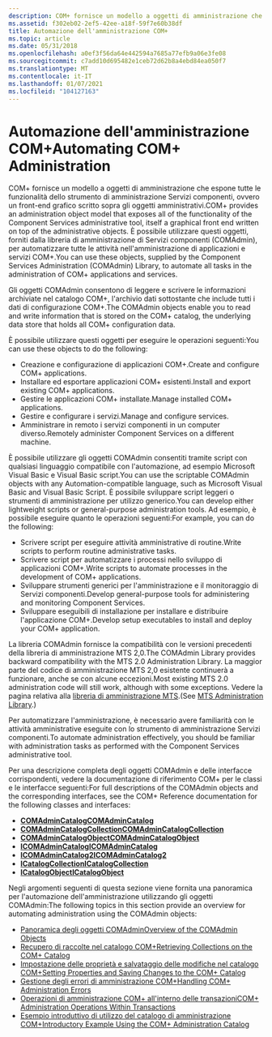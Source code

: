 ```yaml
---
description: COM+ fornisce un modello a oggetti di amministrazione che espone tutte le funzionalità dello strumento di amministrazione Servizi componenti, ovvero un front-end grafico scritto sopra gli oggetti amministrativi.
ms.assetid: f302eb02-2ef5-42ee-a18f-59f7e60b38df
title: Automazione dell'amministrazione COM+
ms.topic: article
ms.date: 05/31/2018
ms.openlocfilehash: a0ef3f56da64e442594a7685a77efb9a06e3fe08
ms.sourcegitcommit: c7add10d695482e1ceb72d62b8a4ebd84ea050f7
ms.translationtype: MT
ms.contentlocale: it-IT
ms.lasthandoff: 01/07/2021
ms.locfileid: "104127163"
---
```

# <a name="automating-com-administration"></a><span data-ttu-id="e9044-103">Automazione dell'amministrazione COM+</span><span class="sxs-lookup"><span data-stu-id="e9044-103">Automating COM+ Administration</span></span>

<span data-ttu-id="e9044-104">COM+ fornisce un modello a oggetti di amministrazione che espone tutte le funzionalità dello strumento di amministrazione Servizi componenti, ovvero un front-end grafico scritto sopra gli oggetti amministrativi.</span><span class="sxs-lookup"><span data-stu-id="e9044-104">COM+ provides an administration object model that exposes all of the functionality of the Component Services administrative tool, itself a graphical front end written on top of the administrative objects.</span></span> <span data-ttu-id="e9044-105">È possibile utilizzare questi oggetti, forniti dalla libreria di amministrazione di Servizi componenti (COMAdmin), per automatizzare tutte le attività nell'amministrazione di applicazioni e servizi COM+.</span><span class="sxs-lookup"><span data-stu-id="e9044-105">You can use these objects, supplied by the Component Services Administration (COMAdmin) Library, to automate all tasks in the administration of COM+ applications and services.</span></span>

<span data-ttu-id="e9044-106">Gli oggetti COMAdmin consentono di leggere e scrivere le informazioni archiviate nel catalogo COM+, l'archivio dati sottostante che include tutti i dati di configurazione COM+.</span><span class="sxs-lookup"><span data-stu-id="e9044-106">The COMAdmin objects enable you to read and write information that is stored on the COM+ catalog, the underlying data store that holds all COM+ configuration data.</span></span>

<span data-ttu-id="e9044-107">È possibile utilizzare questi oggetti per eseguire le operazioni seguenti:</span><span class="sxs-lookup"><span data-stu-id="e9044-107">You can use these objects to do the following:</span></span>

-   <span data-ttu-id="e9044-108">Creazione e configurazione di applicazioni COM+.</span><span class="sxs-lookup"><span data-stu-id="e9044-108">Create and configure COM+ applications.</span></span>
-   <span data-ttu-id="e9044-109">Installare ed esportare applicazioni COM+ esistenti.</span><span class="sxs-lookup"><span data-stu-id="e9044-109">Install and export existing COM+ applications.</span></span>
-   <span data-ttu-id="e9044-110">Gestire le applicazioni COM+ installate.</span><span class="sxs-lookup"><span data-stu-id="e9044-110">Manage installed COM+ applications.</span></span>
-   <span data-ttu-id="e9044-111">Gestire e configurare i servizi.</span><span class="sxs-lookup"><span data-stu-id="e9044-111">Manage and configure services.</span></span>
-   <span data-ttu-id="e9044-112">Amministrare in remoto i servizi componenti in un computer diverso.</span><span class="sxs-lookup"><span data-stu-id="e9044-112">Remotely administer Component Services on a different machine.</span></span>

<span data-ttu-id="e9044-113">È possibile utilizzare gli oggetti COMAdmin consentiti tramite script con qualsiasi linguaggio compatibile con l'automazione, ad esempio Microsoft Visual Basic e Visual Basic script.</span><span class="sxs-lookup"><span data-stu-id="e9044-113">You can use the scriptable COMAdmin objects with any Automation-compatible language, such as Microsoft Visual Basic and Visual Basic Script.</span></span> <span data-ttu-id="e9044-114">È possibile sviluppare script leggeri o strumenti di amministrazione per utilizzo generico.</span><span class="sxs-lookup"><span data-stu-id="e9044-114">You can develop either lightweight scripts or general-purpose administration tools.</span></span> <span data-ttu-id="e9044-115">Ad esempio, è possibile eseguire quanto le operazioni seguenti:</span><span class="sxs-lookup"><span data-stu-id="e9044-115">For example, you can do the following:</span></span>

-   <span data-ttu-id="e9044-116">Scrivere script per eseguire attività amministrative di routine.</span><span class="sxs-lookup"><span data-stu-id="e9044-116">Write scripts to perform routine administrative tasks.</span></span>
-   <span data-ttu-id="e9044-117">Scrivere script per automatizzare i processi nello sviluppo di applicazioni COM+.</span><span class="sxs-lookup"><span data-stu-id="e9044-117">Write scripts to automate processes in the development of COM+ applications.</span></span>
-   <span data-ttu-id="e9044-118">Sviluppare strumenti generici per l'amministrazione e il monitoraggio di Servizi componenti.</span><span class="sxs-lookup"><span data-stu-id="e9044-118">Develop general-purpose tools for administering and monitoring Component Services.</span></span>
-   <span data-ttu-id="e9044-119">Sviluppare eseguibili di installazione per installare e distribuire l'applicazione COM+.</span><span class="sxs-lookup"><span data-stu-id="e9044-119">Develop setup executables to install and deploy your COM+ application.</span></span>

<span data-ttu-id="e9044-120">La libreria COMAdmin fornisce la compatibilità con le versioni precedenti della libreria di amministrazione MTS 2,0.</span><span class="sxs-lookup"><span data-stu-id="e9044-120">The COMAdmin Library provides backward compatibility with the MTS 2.0 Administration Library.</span></span> <span data-ttu-id="e9044-121">La maggior parte del codice di amministrazione MTS 2,0 esistente continuerà a funzionare, anche se con alcune eccezioni.</span><span class="sxs-lookup"><span data-stu-id="e9044-121">Most existing MTS 2.0 administration code will still work, although with some exceptions.</span></span> <span data-ttu-id="e9044-122">Vedere la pagina relativa alla [libreria di amministrazione MTS](mts-administration-library.md).</span><span class="sxs-lookup"><span data-stu-id="e9044-122">(See [MTS Administration Library](mts-administration-library.md).)</span></span>

<span data-ttu-id="e9044-123">Per automatizzare l'amministrazione, è necessario avere familiarità con le attività amministrative eseguite con lo strumento di amministrazione Servizi componenti.</span><span class="sxs-lookup"><span data-stu-id="e9044-123">To automate administration effectively, you should be familiar with administration tasks as performed with the Component Services administrative tool.</span></span>

<span data-ttu-id="e9044-124">Per una descrizione completa degli oggetti COMAdmin e delle interfacce corrispondenti, vedere la documentazione di riferimento COM+ per le classi e le interfacce seguenti:</span><span class="sxs-lookup"><span data-stu-id="e9044-124">For full descriptions of the COMAdmin objects and the corresponding interfaces, see the COM+ Reference documentation for the following classes and interfaces:</span></span>

-   [<span data-ttu-id="e9044-125">**COMAdminCatalog**</span><span class="sxs-lookup"><span data-stu-id="e9044-125">**COMAdminCatalog**</span></span>](comadmincatalog.md)
-   [<span data-ttu-id="e9044-126">**COMAdminCatalogCollection**</span><span class="sxs-lookup"><span data-stu-id="e9044-126">**COMAdminCatalogCollection**</span></span>](comadmincatalogcollection.md)
-   [<span data-ttu-id="e9044-127">**COMAdminCatalogObject**</span><span class="sxs-lookup"><span data-stu-id="e9044-127">**COMAdminCatalogObject**</span></span>](comadmincatalogobject.md)
-   [<span data-ttu-id="e9044-128">**ICOMAdminCatalog**</span><span class="sxs-lookup"><span data-stu-id="e9044-128">**ICOMAdminCatalog**</span></span>](/windows/desktop/api/ComAdmin/nn-comadmin-icomadmincatalog)
-   [<span data-ttu-id="e9044-129">**ICOMAdminCatalog2**</span><span class="sxs-lookup"><span data-stu-id="e9044-129">**ICOMAdminCatalog2**</span></span>](/windows/desktop/api/ComAdmin/nn-comadmin-icomadmincatalog2)
-   [<span data-ttu-id="e9044-130">**ICatalogCollection**</span><span class="sxs-lookup"><span data-stu-id="e9044-130">**ICatalogCollection**</span></span>](/windows/desktop/api/ComAdmin/nn-comadmin-icatalogcollection)
-   [<span data-ttu-id="e9044-131">**ICatalogObject**</span><span class="sxs-lookup"><span data-stu-id="e9044-131">**ICatalogObject**</span></span>](/windows/desktop/api/ComAdmin/nn-comadmin-icatalogobject)

<span data-ttu-id="e9044-132">Negli argomenti seguenti di questa sezione viene fornita una panoramica per l'automazione dell'amministrazione utilizzando gli oggetti COMAdmin:</span><span class="sxs-lookup"><span data-stu-id="e9044-132">The following topics in this section provide an overview for automating administration using the COMAdmin objects:</span></span>

-   [<span data-ttu-id="e9044-133">Panoramica degli oggetti COMAdmin</span><span class="sxs-lookup"><span data-stu-id="e9044-133">Overview of the COMAdmin Objects</span></span>](overview-of-the-comadmin-objects.md)
-   [<span data-ttu-id="e9044-134">Recupero di raccolte nel catalogo COM+</span><span class="sxs-lookup"><span data-stu-id="e9044-134">Retrieving Collections on the COM+ Catalog</span></span>](retrieving-collections-on-the-com--catalog.md)
-   [<span data-ttu-id="e9044-135">Impostazione delle proprietà e salvataggio delle modifiche nel catalogo COM+</span><span class="sxs-lookup"><span data-stu-id="e9044-135">Setting Properties and Saving Changes to the COM+ Catalog</span></span>](setting-properties-and-saving-changes-to-the-com--catalog.md)
-   [<span data-ttu-id="e9044-136">Gestione degli errori di amministrazione COM+</span><span class="sxs-lookup"><span data-stu-id="e9044-136">Handling COM+ Administration Errors</span></span>](handling-com--administration-errors.md)
-   [<span data-ttu-id="e9044-137">Operazioni di amministrazione COM+ all'interno delle transazioni</span><span class="sxs-lookup"><span data-stu-id="e9044-137">COM+ Administration Operations Within Transactions</span></span>](com--administration-operations-within-transactions.md)
-   [<span data-ttu-id="e9044-138">Esempio introduttivo di utilizzo del catalogo di amministrazione COM+</span><span class="sxs-lookup"><span data-stu-id="e9044-138">Introductory Example Using the COM+ Administration Catalog</span></span>](introductory-example-using-the-com--administration-catalog.md)

 

 



